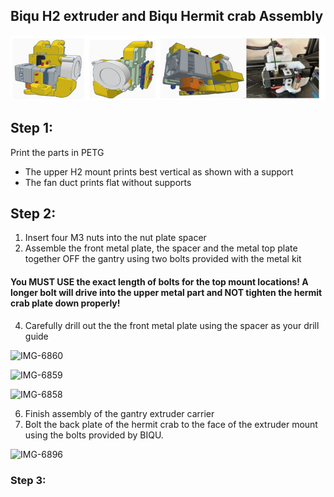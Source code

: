 ## Biqu H2 extruder and Biqu Hermit crab Assembly

![H2 Hermit Crab BLV metal kit mount](H2.jpg)

## Step 1:
Print the parts in PETG
 * The upper H2 mount prints best vertical as shown with a support
 * The fan duct prints flat without supports

## Step 2:
1. Insert four M3 nuts into the nut plate spacer
2. Assemble the front metal plate, the spacer and the metal top plate together OFF the gantry using two bolts provided with the metal kit
 #### You MUST USE the exact length of bolts for the top mount locations! A longer bolt will drive into the upper metal part and NOT tighten the hermit crab  plate down properly!
4. Carefully drill out the the front metal plate using the spacer as your drill guide

![IMG-6860](https://user-images.githubusercontent.com/120577343/209438643-333667c5-5bcc-4faa-a0df-f4489643d70a.jpg)

![IMG-6859](https://user-images.githubusercontent.com/120577343/209438642-329a62fc-8adc-4fe9-93a9-719de7ab155f.jpg)

![IMG-6858](https://user-images.githubusercontent.com/120577343/209438639-11228ad5-874a-4963-8bf9-b863f7f800ae.jpg)

6. Finish assembly of the gantry extruder carrier
7. Bolt the back plate of the hermit crab to the face of the extruder mount using the bolts provided by BIQU.

![IMG-6896](https://user-images.githubusercontent.com/120577343/209439145-c93f1568-7be5-45cf-9d33-3774752f45f5.JPG)

### Step 3:


